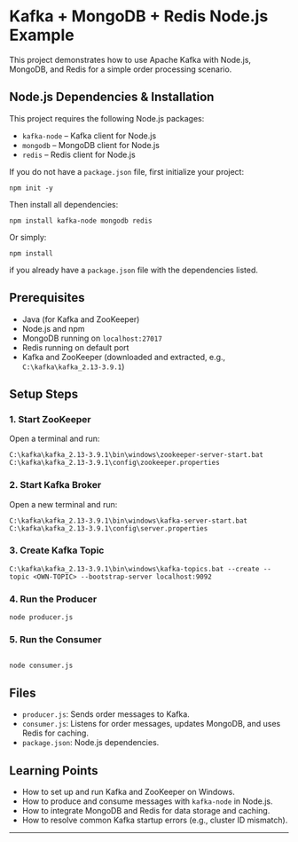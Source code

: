 # Kafka + MongoDB + Redis Node.js Example

This project demonstrates how to use Apache Kafka with Node.js, MongoDB, and Redis for a simple order processing scenario.

## Node.js Dependencies & Installation


This project requires the following Node.js packages:

- `kafka-node` – Kafka client for Node.js
- `mongodb` – MongoDB client for Node.js
- `redis` – Redis client for Node.js

If you do not have a `package.json` file, first initialize your project:

```
npm init -y
```

Then install all dependencies:

```
npm install kafka-node mongodb redis
```

Or simply:
```
npm install
```
if you already have a `package.json` file with the dependencies listed.

## Prerequisites
- Java (for Kafka and ZooKeeper)
- Node.js and npm
- MongoDB running on `localhost:27017`
- Redis running on default port
- Kafka and ZooKeeper (downloaded and extracted, e.g., `C:\kafka\kafka_2.13-3.9.1`)

## Setup Steps

### 1. Start ZooKeeper
Open a terminal and run:
```
C:\kafka\kafka_2.13-3.9.1\bin\windows\zookeeper-server-start.bat C:\kafka\kafka_2.13-3.9.1\config\zookeeper.properties
```

### 2. Start Kafka Broker
Open a new terminal and run:
```
C:\kafka\kafka_2.13-3.9.1\bin\windows\kafka-server-start.bat C:\kafka\kafka_2.13-3.9.1\config\server.properties
```

### 3. Create Kafka Topic
```
C:\kafka\kafka_2.13-3.9.1\bin\windows\kafka-topics.bat --create --topic <OWN-TOPIC> --bootstrap-server localhost:9092
```


### 4. Run the Producer
```
node producer.js
```

### 5. Run the Consumer
```

node consumer.js
```

## Files
- `producer.js`: Sends order messages to Kafka.
- `consumer.js`: Listens for order messages, updates MongoDB, and uses Redis for caching.
- `package.json`: Node.js dependencies.

## Learning Points
- How to set up and run Kafka and ZooKeeper on Windows.
- How to produce and consume messages with `kafka-node` in Node.js.
- How to integrate MongoDB and Redis for data storage and caching.
- How to resolve common Kafka startup errors (e.g., cluster ID mismatch).

---
